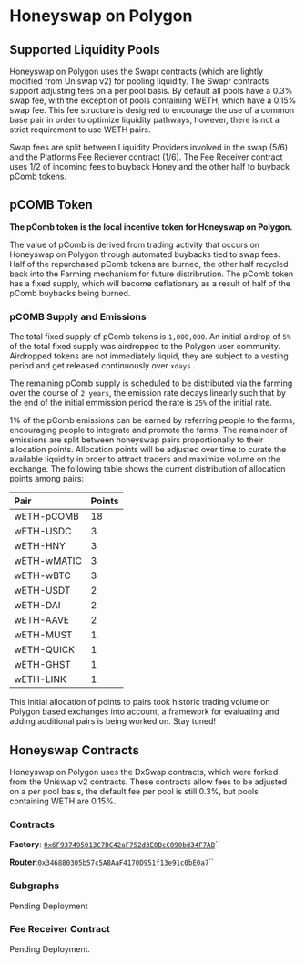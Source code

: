 # Honeyswap on Polygon

## Supported Liquidity Pools

Honeyswap on Polygon uses the Swapr contracts \(which are lightly modified from Uniswap v2\) for pooling liquidity. The Swapr contracts support adjusting fees on a per pool basis. By default all pools have a 0.3% swap fee, with the exception of pools containing WETH, which have a 0.15% swap fee. This fee structure is designed to encourage the use of a common base pair in order to optimize liquidity pathways, however, there is not a strict requirement to use WETH pairs. 

Swap fees are split between Liquidity Providers involved in the swap \(5/6\) and the Platforms Fee Reciever contract \(1/6\). The Fee Receiver contract uses 1/2 of incoming fees to buyback Honey and the other half to buyback pComb tokens. 

## pCOMB Token

**The pComb token is the local incentive token for Honeyswap on Polygon.**

The value of pComb is derived from trading activity that occurs on Honeyswap on Polygon through automated buybacks tied to swap fees. Half of the repurchased pComb tokens are burned, the other half recycled back into the Farming mechanism for future distribrution. The pComb token has a fixed supply, which will become deflationary as a result of half of the pComb buybacks being burned. 

### pCOMB Supply and Emissions 

The total fixed supply of pComb tokens is `1,000,000`. An initial airdrop of `5%` of the total fixed supply was airdropped to the Polygon user community. Airdropped tokens are not immediately liquid, they are subject to a vesting period and get released continuously over `xdays` . 

The remaining pComb supply is scheduled to be distributed via the farming over the course of `2 years`, the emission rate decays linearly such that by the end of the initial emmission period  the rate is `25%` of the initial rate. 

1% of the pComb emissions can be earned by referring people to the farms, encouraging people to integrate and promote the farms.  The remainder of emissions are split between honeyswap pairs proportionally to their allocation points. Allocation points will be adjusted over time to curate the available liquidity in order to attract traders and maximize volume on the exchange. The following table shows the current distribution of allocation points among pairs:

| Pair | Points |
| :--- | :--- |
| wETH-pCOMB | 18 |
| wETH-USDC | 3 |
| wETH-HNY | 3 |
| wETH-wMATIC | 3 |
| wETH-wBTC | 3 |
| wETH-USDT | 2 |
| wETH-DAI | 2 |
| wETH-AAVE | 2 |
| wETH-MUST | 1 |
| wETH-QUICK | 1 |
| wETH-GHST | 1 |
| wETH-LINK | 1 |

This initial allocation of points to pairs took historic trading volume on Polygon based exchanges into account, a framework for evaluating and adding additional pairs is being worked on. Stay tuned!

## Honeyswap Contracts

Honeyswap on Polygon uses the DxSwap contracts, which were forked from the Uniswap v2 contracts. These contracts allow fees to be adjusted on a per pool basis, the default fee per pool is still 0.3%, but pools containing WETH are 0.15%. 

### Contracts

**Factory**: [`0x6F937495013C7DC42aF752d3E0BcC090bd34F7AB`](https://explorer-mainnet.maticvigil.com/address/0x6F937495013C7DC42aF752d3E0BcC090bd34F7AB)\`\`

**Router**:[`0x346880305b57c5A8AaF4170D951f13e91c0bE0a7`](https://explorer-mainnet.maticvigil.com/address/0x346880305b57c5A8AaF4170D951f13e91c0bE0a7/transactions)\`\`

### Subgraphs

Pending Deployment

### Fee Receiver Contract

Pending Deployment.

